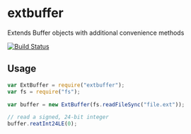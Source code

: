 extbuffer
============

Extends Buffer objects with additional convenience methods

[![Build Status](https://travis-ci.org/jseidelin/extbuffer.svg?branch=master)](https://travis-ci.org/jseidelin/extbuffer)

## Usage

```javascript
var ExtBuffer = require("extbuffer");
var fs = require("fs");

var buffer = new ExtBuffer(fs.readFileSync("file.ext"));

// read a signed, 24-bit integer 
buffer.reatInt24LE(0);
```
